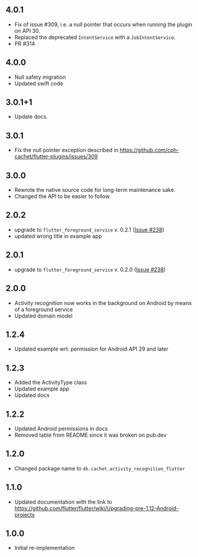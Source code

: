 ## 4.0.1
* Fix of issue #309, i.e. a null pointer that occurs when running the plugin on API 30.
* Replaced the deprecated `IntentService` with a `JobIntentService`. 
* PR #314

## 4.0.0

- Null safety migration
- Updated swift code

## 3.0.1+1

- Update docs.

## 3.0.1

- Fix the null pointer exception described in https://github.com/cph-cachet/flutter-plugins/issues/309

## 3.0.0

- Rewrote the native source code for long-term maintenance sake.
- Changed the API to be easier to follow.

## 2.0.2

- upgrade to `flutter_foreground_service` v. 0.2.1 ([Issue #238](https://github.com/cph-cachet/flutter-plugins/issues/238))
- updated wrong title in example app

## 2.0.1

- upgrade to `flutter_foreground_service` v. 0.2.0 ([Issue #238](https://github.com/cph-cachet/flutter-plugins/issues/238))

## 2.0.0

- Activity recognition now works in the background on Android by means of a foreground service
- Updated domain model

## 1.2.4

- Updated example wrt. permission for Android API 29 and later

## 1.2.3

- Added the ActivityType class
- Updated example app
- Updated docs

## 1.2.2

- Updated Android permissions in docs
- Removed table from README since it was broken on pub.dev

## 1.2.0

- Changed package name to `dk.cachet.activity_recognition_flutter`

## 1.1.0

- Updated documentation with the link to https://github.com/flutter/flutter/wiki/Upgrading-pre-1.12-Android-projects

## 1.0.0

- Initial re-implementation
